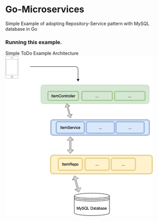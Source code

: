 # Go-Microservices

Simple Example of adopting Repository-Service pattern with MySQL database in Go

### Running this example.

Simple ToDo Example Architecture
![](https://github.com/ShehabMMohamed/Go-Microservices/blob/main/High-Level-Architecture.png)

